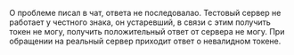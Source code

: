 О проблеме писал в чат, ответа не последовалао.
Тестовый сервер не работает у честного знака, он устаревший, в связи с этим получить токен не могу, получить положительный ответ от сервера не могу. При обращении на реальный сервер приходит ответ о невалидном токене.
